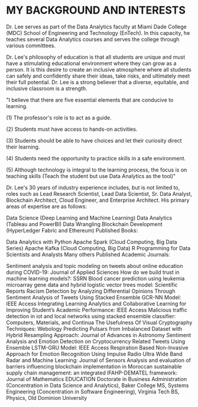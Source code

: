 # MY BACKGROUND AND INTERESTS

Dr. Lee serves as part of the Data Analytics faculty at Miami Dade College (MDC) School of Engineering and Technology (EnTech).  In this capacity, he teaches several Data Analytics courses and serves the college through various committees. 

Dr. Lee's philosophy of education is that all students are unique and must have a stimulating educational environment where they can grow as a person. It is this desire to create an inclusive atmosphere where all students can safely and confidently share their ideas, take risks, and ultimately meet their full potential.  Dr. Lee is a strong believer that a diverse, equitable, and inclusive classroom is a strength.

"I believe that there are five essential elements that are conducive to learning.

(1) The professor's role is to act as a guide.

(2) Students must have access to hands-on activities.

(3) Students should be able to have choices and let their curiosity direct their learning.

(4) Students need the opportunity to practice skills in a safe environment.

(5) Although technology is integral to the learning process, the focus is on teaching skills (Teach the student but use Data Analytics as the tool)"

 

Dr. Lee's 30 years of industry experience includes, but is not limited to, roles such as Lead Research Scientist, Lead Data Scientist, Sr. Data Analyst, Blockchain Architect, Cloud Engineer, and Enterprise Architect.  His primary areas of expertise are as follows:

Data Science (Deep Learning and Machine Learning)
Data Analytics (Tableau and PowerBI)
Data Wrangling
Blockchain Development (HyperLedger Fabric and Ethereum)
Published Books:

Data Analytics with Python
Apache Spark (Cloud Computing, Big Data Series)
Apache Kafka (Cloud Computing, Big Data)
R Programming for Data Scientists and Analysts
Many others
Published Academic Journals:

Sentiment analysis and topic modeling on tweets about online education during COVID-19: Journal of Applied Sciences
How do we build trust in machine learning models?: SSRN
Blood cancer prediction using leukemia microarray gene data and hybrid logistic vector trees model: Scientific Reports
Racism Detection by Analyzing Differential Opinions Through Sentiment Analysis of Tweets Using Stacked Ensemble GCR-NN Model: IEEE Access
Integrating Learning Analytics and Collaborative Learning for Improving Student’s Academic Performance: IEEE Access
Malicious traffic detection in iot and local networks using stacked ensemble classifier: Computers, Materials, and Continua
The Usefulness Of Visual Cryptography Techniques: Webology
Predicting Pulsars from Imbalanced Dataset with Hybrid Resampling Approach: Journal of Advances in Astronomy
Sentiment Analysis and Emotion Detection on Cryptocurrency Related Tweets Using Ensemble LSTM-GRU Model: IEEE Access
Respiration Based Non-Invasive Approach for Emotion Recognition Using Impulse Radio Ultra Wide Band Radar and Machine Learning: Journal of Sensors
Analysis and evaluation of barriers influencing blockchain implementation in Moroccan sustainable supply chain management: an integrated IFAHP-DEMATEL framework: Journal of Mathematics
EDUCATION
Doctorate in Business Administration (Concentration in Data Science and Analytics), Baker College
MS, Systems Engineering (Concentration in Software Engineering), Virginia Tech
BS, Physics, Old Dominion University
